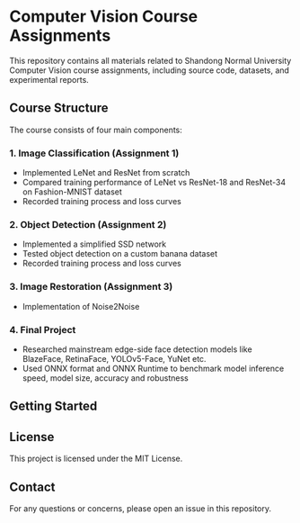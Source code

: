 # Computer Vision Course Assignments

This repository contains all materials related to Shandong Normal University Computer Vision course assignments, including source code, datasets, and experimental reports.

## Course Structure

The course consists of four main components:

### 1. Image Classification (Assignment 1)

- Implemented LeNet and ResNet from scratch
- Compared training performance of LeNet vs ResNet-18 and ResNet-34 on Fashion-MNIST dataset
- Recorded training process and loss curves

### 2. Object Detection (Assignment 2)

- Implemented a simplified SSD network
- Tested object detection on a custom banana dataset
- Recorded training process and loss curves

### 3. Image Restoration (Assignment 3)

- Implementation of Noise2Noise

### 4. Final Project

- Researched mainstream edge-side face detection models like BlazeFace, RetinaFace, YOLOv5-Face, YuNet etc.
- Used ONNX format and ONNX Runtime to benchmark model inference speed, model size, accuracy and robustness

## Getting Started

## License

This project is licensed under the MIT License.

## Contact

For any questions or concerns, please open an issue in this repository.
